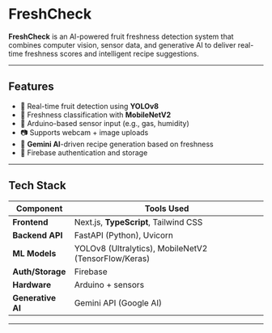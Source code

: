 # FreshCheck

**FreshCheck** is an AI-powered fruit freshness detection system that combines computer vision, sensor data, and generative AI to deliver real-time freshness scores and intelligent recipe suggestions.

---

## Features

- 🍎 Real-time fruit detection using **YOLOv8**
- 🧠 Freshness classification with **MobileNetV2**
- 📡 Arduino-based sensor input (e.g., gas, humidity)
- 📷 Supports webcam + image uploads
- 🧾 **Gemini AI**-driven recipe generation based on freshness
- 🔐 Firebase authentication and storage

---

## Tech Stack

| Component         | Tools Used                                           |
|------------------|------------------------------------------------------|
| **Frontend**      | Next.js, **TypeScript**, Tailwind CSS               |
| **Backend API**   | FastAPI (Python), Uvicorn                          |
| **ML Models**     | YOLOv8 (Ultralytics), MobileNetV2 (TensorFlow/Keras)|
| **Auth/Storage**  | Firebase                                            |
| **Hardware**      | Arduino + sensors                                   |
| **Generative AI** | Gemini API (Google AI)                              |

---
